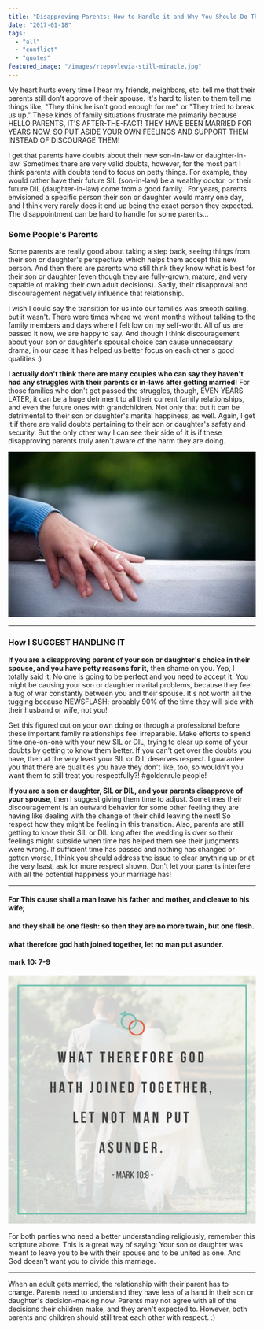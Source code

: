 ```yaml
---
title: "Disapproving Parents: How to Handle it and Why You Should Do That Now"
date: "2017-01-18"
tags:
  - "all"
  - "conflict"
  - "quotes"
featured_image: "/images/rtepovlewia-still-miracle.jpg"
---
```


My heart hurts every time I hear my friends, neighbors, etc. tell me that their parents still don't approve of their spouse. It's hard to listen to them tell me things like, "They think he isn't good enough for me" or "They tried to break us up." These kinds of family situations frustrate me primarily because HELLO PARENTS, IT'S AFTER-THE-FACT! THEY HAVE BEEN MARRIED FOR YEARS NOW, SO PUT ASIDE YOUR OWN FEELINGS AND SUPPORT THEM INSTEAD OF DISCOURAGE THEM!

I get that parents have doubts about their new son-in-law or daughter-in-law. Sometimes there are very valid doubts, however, for the most part I think parents with doubts tend to focus on petty things. For example, they would rather have their future SIL (son-in-law) be a wealthy doctor, or their future DIL (daughter-in-law) come from a good family.  For years, parents envisioned a specific person their son or daughter would marry one day, and I think very rarely does it end up being the exact person they expected. The disappointment can be hard to handle for some parents...

### Some People's Parents

Some parents are really good about taking a step back, seeing things from their son or daughter's perspective, which helps them accept this new person. And then there are parents who still think they know what is best for their son or daughter (even though they are fully-grown, mature, and very capable of making their own adult decisions). Sadly, their disapproval and discouragement negatively influence that relationship.

I wish I could say the transition for us into our families was smooth sailing, but it wasn't. There were times where we went months without talking to the family members and days where I felt low on my self-worth. All of us are passed it now, we are happy to say. And though I think discouragement about your son or daughter's spousal choice can cause unnecessary drama, in our case it has helped us better focus on each other's good qualities :)

**I actually don't think there are many couples who can say they haven't had any struggles with their parents or in-laws after getting married!** For those families who don't get passed the struggles, though, EVEN YEARS LATER, it can be a huge detriment to all their current family relationships, and even the future ones with grandchildren. Not only that but it can be detrimental to their son or daughter's marital happiness, as well. Again, I get it if there are valid doubts pertaining to their son or daughter's safety and security. But the only other way I can see their side of it is if these disapproving parents truly aren't aware of the harm they are doing.

![mark 10:9 , mark scriptures on man and wife, scriptures on man and wife, cleave to his wife, mark 10: 7-9, marriage quotes, biblical quotes about marriage, disapproving parents, disapproving parents of son in law, disapproving parents of daughter in law, how to deal with in laws, struggles with in laws, disrespectful in laws, marriage advice, extended family in marriage, dealing with extended family in marriage, healthy extended family relationships, newlywed help,](/images/zss1s9df5aq-thomas-curryer.jpg)

* * *

### How I SUGGEST HANDLING IT

**If you are a disapproving parent of your son or daughter's choice in their spouse, and you have petty reasons for it,** then shame on you. Yep, I totally said it. No one is going to be perfect and you need to accept it. You might be causing your son or daughter marital problems, because they feel a tug of war constantly between you and their spouse. It's not worth all the tugging because NEWSFLASH: probably 90% of the time they will side with their husband or wife, not you!

Get this figured out on your own doing or through a professional before these important family relationships feel irreparable. Make efforts to spend time one-on-one with your new SIL or DIL, trying to clear up some of your doubts by getting to know them better. If you can't get over the doubts you have, then at the very least your SIL or DIL deserves respect. I guarantee you that there are qualities you have they don't like, too, so wouldn't you want them to still treat you respectfully?! #goldenrule people!

**If you are a son or daughter, SIL or DIL, and your parents disapprove of your spouse**, then I suggest giving them time to adjust. Sometimes their discouragement is an outward behavior for some other feeling they are having like dealing with the change of their child leaving the nest! So respect how they might be feeling in this transition. Also, parents are still getting to know their SIL or DIL long after the wedding is over so their feelings might subside when time has helped them see their judgments were wrong. If sufficient time has passed and nothing has changed or gotten worse, I think you should address the issue to clear anything up or at the very least, ask for more respect shown. Don't let your parents interfere with all the potential happiness your marriage has!

* * *

#### For This cause shall a man leave his father and mother, and cleave to his wife;

#### and they shall be one flesh: so then they are no more twain, but one flesh.

#### what therefore god hath joined together, let no man put asunder.

#### mark 10: 7-9

![mark 10:9 , mark scriptures on man and wife, scriptures on man and wife, cleave to his wife, mark 10: 7-9, marriage quotes, biblical quotes about marriage, disapproving parents, disapproving parents of son in law, disapproving parents of daughter in law, how to deal with in laws, struggles with in laws, disrespectful in laws, marriage advice, extended family in marriage, dealing with extended family in marriage, healthy extended family relationships, newlywed help,](/images/design-option-for-quotes.png)

For both parties who need a better understanding religiously, remember this scripture above. This is a great way of saying: Your son or daughter was meant to leave you to be with their spouse and to be united as one. And God doesn't want you to divide this marriage.

* * *

When an adult gets married, the relationship with their parent has to change. Parents need to understand they have less of a hand in their son or daughter's decision-making now. Parents may not agree with all of the decisions their children make, and they aren't expected to. However, both parents and children should still treat each other with respect. :)
